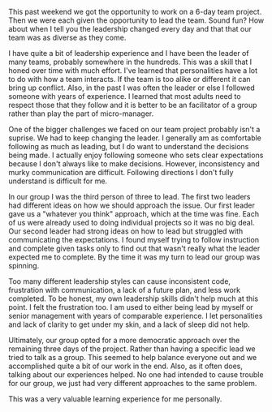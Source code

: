 This past weekend we got the opportunity to work on a 6-day team project. Then we were each given the opportunity to lead the team. Sound fun? How about when I tell you the leadership changed every day and that that our team was as diverse as they come. 

I have quite a bit of leadership experience and I have been the leader of many teams, probably somewhere in the hundreds. This was a skill that I honed over time with much effort. I've learned that personalities have a lot to do with how a team interacts. If the team is too alike or different it can bring up conflict. Also, in the past I was often the leader or else I followed someone with years of experience. I learned that most adults need to respect those that they follow and it is better to be an facilitator of a group rather than play the part of micro-manager. 

One of the bigger challenges we faced on our team project probably isn't a suprise. We had to keep changing the leader. I generally am as comfortable following as much as leading, but I do want to understand the decisions being made. I actually enjoy following someone who sets clear expectations because I don't always like to make decisions. However, inconsistency and murky communication are difficult. Following directions I don't fully understand is difficult for me. 

In our group I was the third person of three to lead. The first two leaders had different ideas on how we should approach the issue. Our first leader gave us a "whatever you think" approach, which at the time was fine. Each of us were already used to doing individual projects so it was no big deal. Our second leader had strong ideas on how to lead but struggled with communicating the expectations. I found myself trying to follow instruction and complete given tasks only to find out that wasn't really what the leader expected me to complete. By the time it was my turn to lead our group was spinning. 

Too many different leadership styles can cause inconsistent code, frustration with communication, a lack of a future plan, and less work completed. To be honest, my own leadership skills didn't help much at this point. I felt the frustration too. I am used to either being lead by myself or senior management with years of comparable experience. I let personalities and lack of clarity to get under my skin, and a lack of sleep did not help.

Ultimately, our group opted for a more democratic approach over the remaining three days of the project. Rather than having a specific lead we tried to talk as a group. This seemed to help balance everyone out and we accomplished quite a bit of our work in the end. Also, as it often does, talking about our experiences helped. No one had intended to cause trouble for our group, we just had very different approaches to the same problem. 

This was a very valuable learning experience for me personally.
